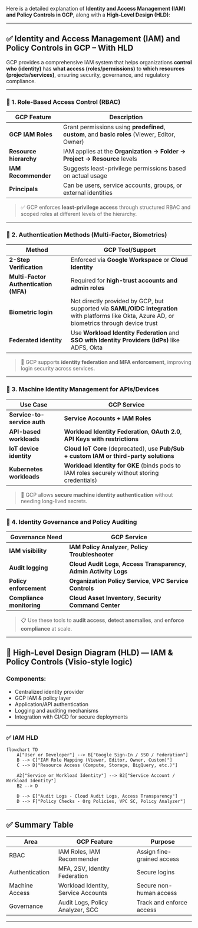 Here is a detailed explanation of **Identity and Access Management (IAM) and Policy Controls in GCP**, along with a **High-Level Design (HLD)**:

---

## ✅ Identity and Access Management (IAM) and Policy Controls in GCP – With HLD

GCP provides a comprehensive IAM system that helps organizations **control who (identity)** has **what access (roles/permissions)** to **which resources (projects/services)**, ensuring security, governance, and regulatory compliance.

---

### 🔷 1. **Role-Based Access Control (RBAC)**

| GCP Feature            | Description                                                                                     |
| ---------------------- | ----------------------------------------------------------------------------------------------- |
| **GCP IAM Roles**      | Grant permissions using **predefined**, **custom**, and **basic roles** (Viewer, Editor, Owner) |
| **Resource hierarchy** | IAM applies at the **Organization → Folder → Project → Resource** levels                        |
| **IAM Recommender**    | Suggests least-privilege permissions based on actual usage                                      |
| **Principals**         | Can be users, service accounts, groups, or external identities                                  |

> ✅ GCP enforces **least-privilege access** through structured RBAC and scoped roles at different levels of the hierarchy.

---

### 🔷 2. **Authentication Methods (Multi-Factor, Biometrics)**

| Method                                | GCP Tool/Support                                                                                                                                 |
| ------------------------------------- | ------------------------------------------------------------------------------------------------------------------------------------------------ |
| **2-Step Verification**               | Enforced via **Google Workspace** or **Cloud Identity**                                                                                          |
| **Multi-Factor Authentication (MFA)** | Required for **high-trust accounts and admin roles**                                                                                             |
| **Biometric login**                   | Not directly provided by GCP, but supported via **SAML/OIDC integration** with platforms like Okta, Azure AD, or biometrics through device trust |
| **Federated identity**                | Use **Workload Identity Federation** and **SSO with Identity Providers (IdPs)** like ADFS, Okta                                                  |

> 🔐 GCP supports **identity federation and MFA enforcement**, improving login security across services.

---

### 🔷 3. **Machine Identity Management for APIs/Devices**

| Use Case                    | GCP Service                                                                                  |
| --------------------------- | -------------------------------------------------------------------------------------------- |
| **Service-to-service auth** | **Service Accounts + IAM Roles**                                                             |
| **API-based workloads**     | **Workload Identity Federation**, **OAuth 2.0**, **API Keys with restrictions**              |
| **IoT device identity**     | **Cloud IoT Core** (deprecated), use **Pub/Sub + custom IAM or third-party solutions**       |
| **Kubernetes workloads**    | **Workload Identity for GKE** (binds pods to IAM roles securely without storing credentials) |

> 🤖 GCP allows **secure machine identity authentication** without needing long-lived secrets.

---

### 🔷 4. **Identity Governance and Policy Auditing**

| Governance Need           | GCP Service                                                            |
| ------------------------- | ---------------------------------------------------------------------- |
| **IAM visibility**        | **IAM Policy Analyzer**, **Policy Troubleshooter**                     |
| **Audit logging**         | **Cloud Audit Logs**, **Access Transparency**, **Admin Activity Logs** |
| **Policy enforcement**    | **Organization Policy Service**, **VPC Service Controls**              |
| **Compliance monitoring** | **Cloud Asset Inventory**, **Security Command Center**                 |

> 📋 Use these tools to **audit access**, **detect anomalies**, and **enforce compliance** at scale.

---

## 🧩 High-Level Design Diagram (HLD) — IAM & Policy Controls (Visio-style logic)

### Components:

* Centralized identity provider
* GCP IAM & policy layer
* Application/API authentication
* Logging and auditing mechanisms
* Integration with CI/CD for secure deployments

---

### ✅ IAM HLD

```mermaid
flowchart TD
    A["User or Developer"] --> B["Google Sign-In / SSO / Federation"]
    B --> C["IAM Role Mapping (Viewer, Editor, Owner, Custom)"]
    C --> D["Resource Access (Compute, Storage, BigQuery, etc.)"]

    A2["Service or Workload Identity"] --> B2["Service Account / Workload Identity"]
    B2 --> D

    D --> E["Audit Logs - Cloud Audit Logs, Access Transparency"]
    D --> F["Policy Checks - Org Policies, VPC SC, Policy Analyzer"]
```

---

## ✅ Summary Table

| Area           | GCP Feature                         | Purpose                    |
| -------------- | ----------------------------------- | -------------------------- |
| RBAC           | IAM Roles, IAM Recommender          | Assign fine-grained access |
| Authentication | MFA, 2SV, Identity Federation       | Secure logins              |
| Machine Access | Workload Identity, Service Accounts | Secure non-human access    |
| Governance     | Audit Logs, Policy Analyzer, SCC    | Track and enforce access   |

---

